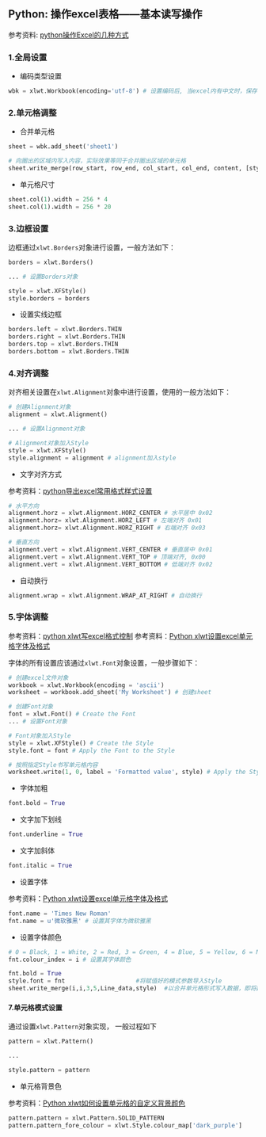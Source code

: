 ## Python: 操作excel表格——基本读写操作

参考资料: [python操作Excel的几种方式](https://www.cnblogs.com/lingwang3/p/6416023.html)


### 1.全局设置

* 编码类型设置

```python
wbk = xlwt.Workbook(encoding='utf-8') # 设置编码后, 当excel内有中文时，保存不会报错
```

### 2.单元格调整

* 合并单元格

```python
sheet = wbk.add_sheet('sheet1')

# 向圈出的区域内写入内容，实际效果等同于合并圈出区域的单元格
sheet.write_merge(row_start, row_end, col_start, col_end, content, [style])
```

* 单元格尺寸

```python
sheet.col(1).width = 256 * 4
sheet.col(1).width = 256 * 20
```


### 3.边框设置

边框通过`xlwt.Borders`对象进行设置，一般方法如下：

```python
borders = xlwt.Borders()

... # 设置Borders对象

style = xlwt.XFStyle()
style.borders = borders 

```

* 设置实线边框

```python
borders.left = xlwt.Borders.THIN
borders.right = xlwt.Borders.THIN
borders.top = xlwt.Borders.THIN
borders.bottom = xlwt.Borders.THIN
```

### 4.对齐调整

对齐相关设置在`xlwt.Alignment`对象中进行设置，使用的一般方法如下：

```python
# 创建Alignment对象
alignment = xlwt.Alignment()

... # 设置Alignment对象

# Alignment对象加入Style
style = xlwt.XFStyle()
style.alignment = alignment # alignment加入style
```

* 文字对齐方式

参考资料：[python导出excel常用格式样式设置](https://blog.csdn.net/qq_32502511/article/details/53463743)

```python
# 水平方向
alignment.horz = xlwt.Alignment.HORZ_CENTER # 水平居中 0x02
alignment.horz= xlwt.Alignment.HORZ_LEFT # 左端对齐 0x01
alignment.horz= xlwt.Alignment.HORZ_RIGHT # 右端对齐 0x03

# 垂直方向
alignment.vert = xlwt.Alignment.VERT_CENTER # 垂直居中 0x01
alignment.vert = xlwt.Alignment.VERT_TOP # 顶端对齐, 0x00
alignment.vert = xlwt.Alignment.VERT_BOTTOM # 低端对齐 0x02
```

* 自动换行

```python
alignment.wrap = xlwt.Alignment.WRAP_AT_RIGHT # 自动换行
```

### 5.字体调整

参考资料：[python xlwt写excel格式控制](https://blog.csdn.net/kk123a/article/details/49813559)
参考资料：[Python xlwt设置excel单元格字体及格式](https://blog.csdn.net/u013400654/article/details/50284983)

字体的所有设置应该通过`xlwt.Font`对象设置，一般步骤如下：

```python
# 创建excel文件对象
workbook = xlwt.Workbook(encoding = 'ascii')
worksheet = workbook.add_sheet('My Worksheet') # 创建sheet

# 创建Font对象
font = xlwt.Font() # Create the Font
... # 设置Font对象

# Font对象加入Style
style = xlwt.XFStyle() # Create the Style
style.font = font # Apply the Font to the Style

# 按照指定Style书写单元格内容
worksheet.write(1, 0, label = 'Formatted value', style) # Apply the Style to the Cell
```

* 字体加粗

```python
font.bold = True
```

* 文字加下划线

```python
font.underline = True
```

* 文字加斜体

```python
font.italic = True
```

* 设置字体

参考资料：[Python xlwt设置excel单元格字体及格式](https://blog.csdn.net/u013400654/article/details/50284983)

```python
font.name = 'Times New Roman'
fnt.name = u'微软雅黑' # 设置其字体为微软雅黑
```

* 设置字体颜色

```python
# 0 = Black, 1 = White, 2 = Red, 3 = Green, 4 = Blue, 5 = Yellow, 6 = Magenta,  the list goes on...
fnt.colour_index = i # 设置其字体颜色
```

```python
fnt.bold = True                                             
style.font = fnt                    #将赋值好的模式参数导入Style                                   
sheet.write_merge(i,i,3,5,Line_data,style)  #以合并单元格形式写入数据，即将数据写入以第4/5/6列合并德单元
```

#### 7.单元格模式设置

通过设置`xlwt.Pattern`对象实现， 一般过程如下

```python
pattern = xlwt.Pattern()

... 

style.pattern = pattern
```

* 单元格背景色

参考资料：[Python xlwt如何设置单元格的自定义背景颜色](https://cloud.tencent.com/developer/ask/34882)

```python
pattern.pattern = xlwt.Pattern.SOLID_PATTERN
pattern.pattern_fore_colour = xlwt.Style.colour_map['dark_purple']
```





